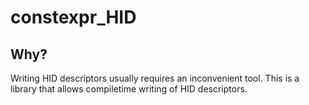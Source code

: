 # constexpr_HID

## Why?

Writing HID descriptors usually requires an inconvenient tool. This is a library that allows compiletime writing of HID descriptors.
